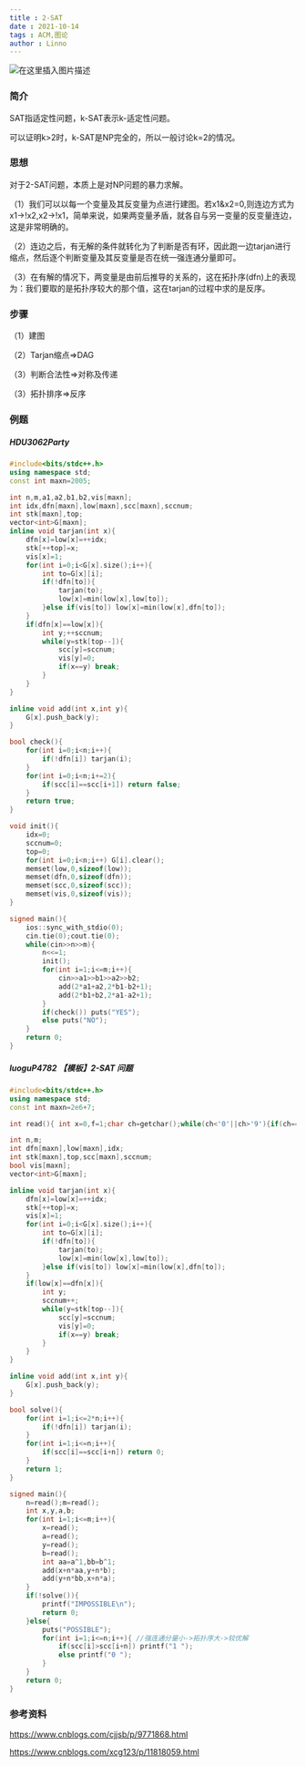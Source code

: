 ```yaml
---
title : 2-SAT
date : 2021-10-14
tags : ACM,图论
author : Linno
---
```


![在这里插入图片描述](https://img-blog.csdnimg.cn/2d1a595075b44fc38eae7def1b6c1664.png?x-oss-process=image/watermark,type_ZHJvaWRzYW5zZmFsbGJhY2s,shadow_50,text_Q1NETiBA57yE5ruF,size_20,color_FFFFFF,t_70,g_se,x_16#pic_center)


### 简介

SAT指适定性问题，k-SAT表示k-适定性问题。

可以证明k>2时，k-SAT是NP完全的，所以一般讨论k=2的情况。



### 思想

对于2-SAT问题，本质上是对NP问题的暴力求解。

（1）我们可以以每一个变量及其反变量为点进行建图。若x1&x2=0,则连边方式为x1->!x2,x2->!x1，简单来说，如果两变量矛盾，就各自与另一变量的反变量连边，这是非常明确的。

（2）连边之后，有无解的条件就转化为了判断是否有环，因此跑一边tarjan进行缩点，然后逐个判断变量及其反变量是否在统一强连通分量即可。

（3）在有解的情况下，两变量是由前后推导的关系的，这在拓扑序(dfn)上的表现为：我们要取的是拓扑序较大的那个值，这在tarjan的过程中求的是反序。



### 步骤

（1）建图

（2）Tarjan缩点=>DAG

（3）判断合法性=>对称及传递

（3）拓扑排序=>反序



### 例题

##### HDU3062Party

```C++
#include<bits/stdc++.h>
using namespace std;
const int maxn=2005;

int n,m,a1,a2,b1,b2,vis[maxn];
int idx,dfn[maxn],low[maxn],scc[maxn],sccnum;
int stk[maxn],top;
vector<int>G[maxn];
inline void tarjan(int x){
	dfn[x]=low[x]=++idx;
	stk[++top]=x;
	vis[x]=1;
	for(int i=0;i<G[x].size();i++){
		int to=G[x][i];
		if(!dfn[to]){
			tarjan(to);
			low[x]=min(low[x],low[to]);
		}else if(vis[to]) low[x]=min(low[x],dfn[to]);
	}
	if(dfn[x]==low[x]){
		int y;++sccnum;
		while(y=stk[top--]){
			scc[y]=sccnum;
			vis[y]=0;
			if(x==y) break;
		}
	}
}

inline void add(int x,int y){
	G[x].push_back(y);
}

bool check(){
	for(int i=0;i<n;i++){
		if(!dfn[i]) tarjan(i);
	}
	for(int i=0;i<n;i+=2){
		if(scc[i]==scc[i+1]) return false;
	}
	return true;
}

void init(){
	idx=0;
	sccnum=0;
	top=0;
	for(int i=0;i<n;i++) G[i].clear();
	memset(low,0,sizeof(low));
	memset(dfn,0,sizeof(dfn));
	memset(scc,0,sizeof(scc));
	memset(vis,0,sizeof(vis));	
}

signed main(){
	ios::sync_with_stdio(0);
	cin.tie(0);cout.tie(0);
	while(cin>>n>>m){
		n<<=1;
		init();
		for(int i=1;i<=m;i++){
			cin>>a1>>b1>>a2>>b2;
			add(2*a1+a2,2*b1-b2+1);
			add(2*b1+b2,2*a1-a2+1);
		}
		if(check()) puts("YES");
		else puts("NO");
	}
	return 0;
}
```



##### luoguP4782 【模板】2-SAT 问题

```C++
#include<bits/stdc++.h>
using namespace std;
const int maxn=2e6+7;

int read(){	int x=0,f=1;char ch=getchar();while(ch<'0'||ch>'9'){if(ch=='-') f=f*-1;ch=getchar();}while(ch>='0'&&ch<='9'){x=x*10+ch-'0';ch=getchar();}return x*f;}

int n,m;
int dfn[maxn],low[maxn],idx;
int stk[maxn],top,scc[maxn],sccnum;
bool vis[maxn];
vector<int>G[maxn];

inline void tarjan(int x){
	dfn[x]=low[x]=++idx;
	stk[++top]=x;
	vis[x]=1;
	for(int i=0;i<G[x].size();i++){
		int to=G[x][i];
		if(!dfn[to]){
			tarjan(to);
			low[x]=min(low[x],low[to]);
		}else if(vis[to]) low[x]=min(low[x],dfn[to]);
	}
	if(low[x]==dfn[x]){
		int y;
		sccnum++;
		while(y=stk[top--]){
			scc[y]=sccnum;
			vis[y]=0;
			if(x==y) break;
		}
	}
}

inline void add(int x,int y){
	G[x].push_back(y);
}

bool solve(){
	for(int i=1;i<=2*n;i++){
		if(!dfn[i]) tarjan(i);
	}
	for(int i=1;i<=n;i++){
		if(scc[i]==scc[i+n]) return 0;
	}
	return 1;
}

signed main(){
	n=read();m=read();
	int x,y,a,b;
	for(int i=1;i<=m;i++){
		x=read();
		a=read();
		y=read();
		b=read();
		int aa=a^1,bb=b^1;
		add(x+n*aa,y+n*b);
		add(y+n*bb,x+n*a);
	}
	if(!solve()){
		printf("IMPOSSIBLE\n");
		return 0;	
	}else{
		puts("POSSIBLE");
		for(int i=1;i<=n;i++){ //强连通分量小->拓扑序大->较优解 
			if(scc[i]>scc[i+n]) printf("1 ");
			else printf("0 ");
		}
	}
	return 0;
}
```



### 参考资料

https://www.cnblogs.com/cjjsb/p/9771868.html

https://www.cnblogs.com/xcg123/p/11818059.html
